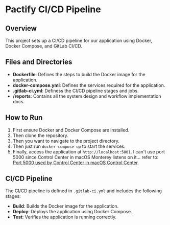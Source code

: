 # Pactify CI/CD Pipeline

## Overview

This project sets up a CI/CD pipeline for our application using Docker, Docker Compose, and GitLab CI/CD.

## Files and Directories

- **Dockerfile**: Defines the steps to build the Docker image for the application.
- **docker-compose.yml**: Defines the services required for the application.
- **.gitlab-ci.yml**: Definess the CI/CD pipeline stages and jobs.
- **/reports**: Contains all the system design and workflow implementation docs.

## How to Run

1. First ensure Docker and Docker Compose are installed.
2. Then clone the repository.
3. Then you want to navigate to the project directory.
4. Then just run `docker-compose up` to start the services.
5. Finally, access the application at `http://localhost:5001`. I can't use port 5000 since Control Center in macOS Monterey listens on it... refer to: [Port 5000 used by Control Center in macOS Control Center](https://nono.ma/port-5000-used-by-control-center-in-macos-controlce).

## CI/CD Pipeline

The CI/CD pipeline is defined in `.gitlab-ci.yml` and includes the following stages:
- **Build**: Builds the Docker image for the application.
- **Deploy**: Deploys the application using Docker Compose.
- **Test**: Verifies the application is running correctly.